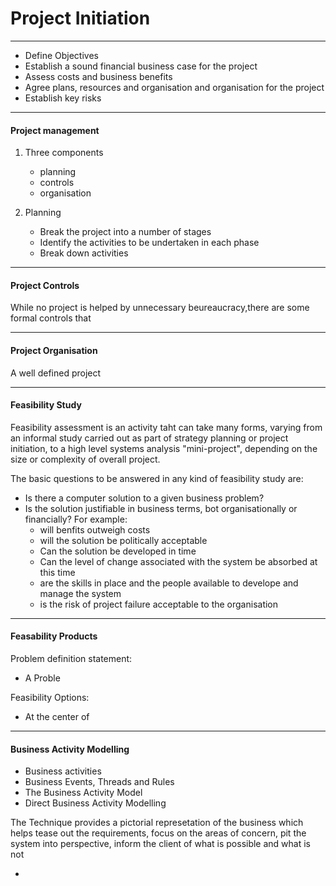 # Project Initiation

-----------------------

- Define Objectives
- Establish a sound financial business case for the project
- Assess costs and business benefits
- Agree plans, resources and organisation and organisation for the project
- Establish key risks

----------------------

#### Project management

1. Three components
   - planning
   - controls
   - organisation

2. Planning
   - Break the project into a number of stages
   - Identify the activities to be undertaken in each phase
   - Break down activities

------------------------

#### Project Controls

While no project is helped by unnecessary beureaucracy,there are some formal controls that 

-------------------------

#### Project Organisation

A well defined project 


--------------------------

#### Feasibility Study

Feasibility assessment is an activity taht can take many forms, varying from an informal study carried out as part of strategy planning
or project initiation, to a high level systems analysis "mini-project", depending on the size  or complexity of overall project.

The basic questions to be answered in any kind of feasibility study are:
- Is there a computer solution to a given business problem?
- Is the solution justifiable in business terms, bot organisationally or financially? For example:
  - will benfits outweigh costs
  - will the solution be politically acceptable
  - Can the solution be developed in time
  - Can the level of change associated with the system be absorbed at this time
  - are the skills in place and the people available to develope and manage the system
  - is the risk of project failure acceptable to the organisation

--------------------------

#### Feasability Products

Problem definition statement:
- A Proble

Feasibility Options:
- At the center of 

-----------------------------

#### Business Activity Modelling

- Business activities
- Business Events, Threads and Rules
- The Business Activity Model
- Direct Business Activity Modelling


The Technique provides a pictorial represetation of the business which helps tease out the requirements, focus on the areas of concern, pit the 
system into perspective, inform the client of what is possible and what is not


-
